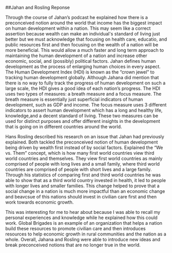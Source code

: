 ##Jahan and Rosling Reponse 

Through the course of Jahan’s podcast he explained how there is a preconceived notion around the world that income has the biggest impact on human development within a nation. This may seem like a correct assertion because wealth can make an individual's standard of living just better but we must acknowledge that focusing on health care, educatio, and public resources first and then focusing on the wealth of a nation will be more beneficial. This would allow a much faster and long term approach to maintaining the human development of a nation and increase other economic, social, and (possibly) political factors. Jahan defines human development as the process of enlarging human choices in every aspect. The Human Development Index (HDI) is known as the “crown jewel” to tracking human development globally. Although Jahana did mention that there is no way to fully track the progress of human development on such a large scale, the HDI gives a good idea of each nation’s progress. The HDI uses two types of measures: a breath measure and a focus measure. The breath measure is essentially just superficial indicators of human development, such as GDP and income. The focus measure uses 3 different indicators to assert human development which has a long and healthy life, knowledge,and a decent standard of living. These two measures can be used for distinct purposes and offer different insights in the development that is going on in different countries around the world.  

Hans Rosling described his research on an issue that Jahan had previously explained. Both tackled the preconceived notion of human development being driven by wealth first instead of by social factors. Explained the “We vs. Them” concept, which is how many first world countries view third world countries and themselves. They view first world countries as mainly comprised of people with long lives and a small family, where third world countries are comprised of people with short lives and a large family. Through his statistics of comparing first and third world countries he was able to show that as a third world country invested in health, it led to people with longer lives and smaller families. This change helped to prove that a social change in a nation is much more impactful than an economic change and beavcsue of this nations should invest in civilian care first and then work towards economic growth. 

This was interesting for me to hear about because I was able to recall my personal experiences and knowledge while he explained how this could work. Global Brigades is an example of an organization that helps a nation build these resources to promote civilian care and then introduces resources to help economic growth in rural communities and the nation as a whole. Overall, Jahana and Rosling were able to introduce new ideas and break preconceived notions that are no longer true in the world.  

